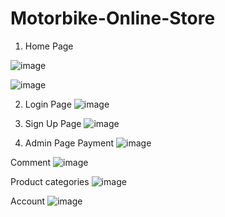 # Motorbike-Online-Store

1. Home Page

![image](https://user-images.githubusercontent.com/94100591/205263423-230a026f-04ae-45ab-a4c1-a068015ebbab.png)

![image](https://user-images.githubusercontent.com/94100591/205263434-f1ed546f-ad71-428e-a84d-b384a67c68c2.png)

2. Login Page
![image](https://user-images.githubusercontent.com/94100591/205263702-e979e5ed-f172-4649-b279-9c2eb43aa2b5.png)

3. Sign Up Page
![image](https://user-images.githubusercontent.com/94100591/205263862-ae097d24-29d5-4d2f-b619-37ab57cb0f9c.png)

4. Admin Page
Payment
![image](https://user-images.githubusercontent.com/94100591/205264449-ce274043-c4d7-42f3-b198-cdbbdbf3e35f.png)

Comment
![image](https://user-images.githubusercontent.com/94100591/205264523-7c94d26a-ccb6-40c3-b453-e00f0f7c1fbc.png)

Product categories
![image](https://user-images.githubusercontent.com/94100591/205264581-9be65ea2-0fcb-4eff-8063-a53bbb0ce120.png)

Account
![image](https://user-images.githubusercontent.com/94100591/205264671-95676b65-a7c4-467a-99cb-b35a32585c2b.png)




